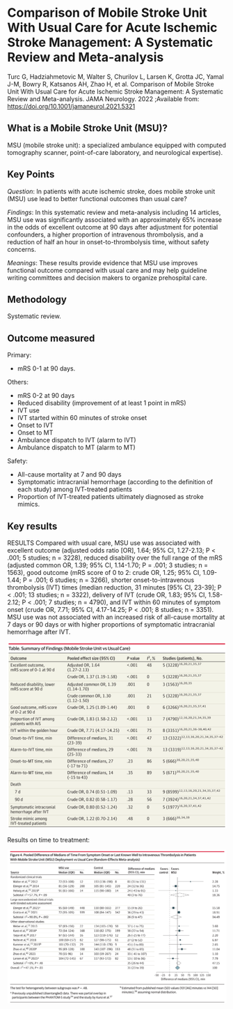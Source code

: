 # Comparison of Mobile Stroke Unit With Usual Care for Acute Ischemic Stroke Management: A Systematic Review and Meta-analysis

Turc G, Hadziahmetovic M, Walter S, Churilov L, Larsen K, Grotta JC, Yamal J-M, Bowry R, Katsanos AH, Zhao H, et al. Comparison of Mobile Stroke Unit With Usual Care for Acute Ischemic Stroke Management: A Systematic Review and Meta-analysis. JAMA Neurology. 2022 ;Available from: https://doi.org/10.1001/jamaneurol.2021.5321

## What is a Mobile Stroke Unit (MSU)?

MSU (mobile stroke unit): a specialized ambulance equipped with computed tomography scanner, point-of-care laboratory, and neurological expertise).

## Key Points

*Question*: In patients with acute ischemic stroke, does mobile stroke unit (MSU) use lead to better functional outcomes than usual care?

*Findings*: In this systematic review and meta-analysis including 14 articles, MSU use was significantly associated with an approximately 65% increase in the odds of excellent outcome at 90 days after adjustment for potential confounders, a higher proportion of intravenous thrombolysis, and a reduction of half an hour in onset-to-thrombolysis time, without safety concerns.

*Meanings*: These results provide evidence that MSU use improves functional outcome compared with usual care and may help guideline writing committees and decision makers to organize prehospital care.

## Methodology

Systematic review.

## Outcome measured

Primary:
* mRS 0-1 at 90 days.

Others: 
* mRS 0-2 at 90 days
* Reduced disability (improvement of at least 1 point in mRS)
* IVT use
* IVT started within 60 minutes of stroke onset
* Onset to IVT
* Onset to MT
* Ambulance dispatch to IVT (alarm to IVT)
* Ambulance dispatch to MT (alarm to MT)

Safety:
* All-cause mortality at 7 and 90 days
* Symptomatic intracranial hemorrhage (according to the definition of each study) among IVT-treated patients
* Proportion of IVT-treated patients ultimately diagnosed as stroke mimics.

## Key results

RESULTS Compared with usual care, MSU use was associated with excellent outcome (adjusted odds ratio [OR], 1.64; 95% CI, 1.27-2.13; P < .001; 5 studies; n = 3228), reduced disability over the full range of the mRS (adjusted common OR, 1.39; 95% CI, 1.14-1.70; P = .001; 3 studies; n = 1563), good outcome (mRS score of 0 to 2: crude OR, 1.25; 95% CI, 1.09-1.44; P = .001; 6 studies; n = 3266), shorter onset-to-intravenous thrombolysis (IVT) times (median reduction, 31 minutes [95% CI, 23-39]; P < .001; 13 studies; n = 3322), delivery of IVT (crude OR, 1.83; 95% CI, 1.58-2.12; P < .001; 7 studies; n = 4790), and IVT within 60 minutes of symptom onset (crude OR, 7.71; 95% CI, 4.17-14.25; P < .001; 8 studies; n = 3351). MSU use was not associated with an increased risk of all-cause mortality at 7 days or 90 days or with higher proportions of symptomatic intracranial hemorrhage after IVT.

![](turc_results_1.png)

Results on time to treatment:

![](turc_results_2.png)

